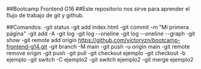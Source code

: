 ##Bootcamp Frontend G16
##Este repositorio nos sirve para aprender el flujo de trabajo de git y github.

##Comandos:
-git status
-git add index.html
-git commit -m "Mi primera página"
-git add -A
-git log
-git log --oneline
-git log --oneline --graph
-git show
-git remote add origin https://github.com/victorvzn/bootcamp-frontend-g14.git
-git branch -M main
-git push -u origin main
-git remote remove origin
-git push
-git pull
-git checkout ejemplo
-git checkout -b ejemplo
-git switch -C ejemplo2
-git switch ejemplo2
-git merge ejemplo2
